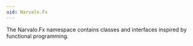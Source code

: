 ```yaml
---
uid: Narvalo.Fx
---
```


The Narvalo.Fx namespace contains classes and interfaces inspired by
functional programming.